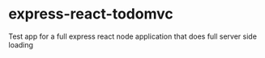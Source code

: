 express-react-todomvc
=====================

Test app for a full express react node application that does full server side loading
